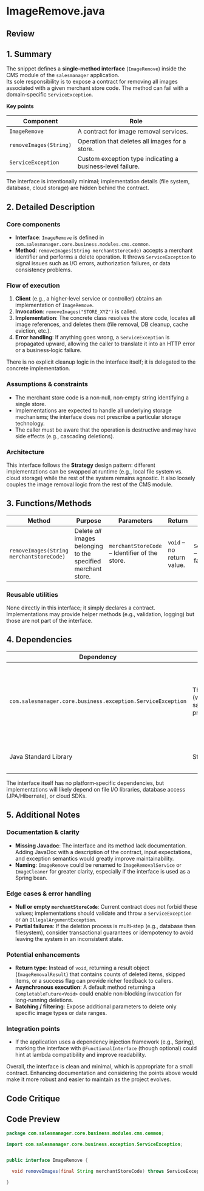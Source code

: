 # ImageRemove.java

## Review

## 1. Summary
The snippet defines a **single‑method interface** (`ImageRemove`) inside the CMS module of the `salesmanager` application.  
Its sole responsibility is to expose a contract for removing all images associated with a given merchant store code. The method can fail with a domain‑specific `ServiceException`.

**Key points**

| Component | Role |
|-----------|------|
| `ImageRemove` | A contract for image removal services. |
| `removeImages(String)` | Operation that deletes all images for a store. |
| `ServiceException` | Custom exception type indicating a business‑level failure. |

The interface is intentionally minimal; implementation details (file system, database, cloud storage) are hidden behind the contract.

## 2. Detailed Description
### Core components
- **Interface**: `ImageRemove` is defined in `com.salesmanager.core.business.modules.cms.common`.
- **Method**: `removeImages(String merchantStoreCode)` accepts a merchant identifier and performs a delete operation. It throws `ServiceException` to signal issues such as I/O errors, authorization failures, or data consistency problems.

### Flow of execution
1. **Client** (e.g., a higher‑level service or controller) obtains an implementation of `ImageRemove`.
2. **Invocation**: `removeImages("STORE_XYZ")` is called.
3. **Implementation**: The concrete class resolves the store code, locates all image references, and deletes them (file removal, DB cleanup, cache eviction, etc.).
4. **Error handling**: If anything goes wrong, a `ServiceException` is propagated upward, allowing the caller to translate it into an HTTP error or a business‑logic failure.

There is no explicit cleanup logic in the interface itself; it is delegated to the concrete implementation.

### Assumptions & constraints
- The merchant store code is a non‑null, non‑empty string identifying a single store.
- Implementations are expected to handle all underlying storage mechanisms; the interface does not prescribe a particular storage technology.
- The caller must be aware that the operation is destructive and may have side effects (e.g., cascading deletions).

### Architecture
This interface follows the **Strategy** design pattern: different implementations can be swapped at runtime (e.g., local file system vs. cloud storage) while the rest of the system remains agnostic. It also loosely couples the image removal logic from the rest of the CMS module.

## 3. Functions/Methods
| Method | Purpose | Parameters | Return | Exceptions | Side‑effects |
|--------|---------|------------|--------|------------|--------------|
| `removeImages(String merchantStoreCode)` | Delete *all* images belonging to the specified merchant store. | `merchantStoreCode` – Identifier of the store. | `void` – no return value. | `ServiceException` – thrown on failure. | Removes image files, database records, cache entries, etc. |

### Reusable utilities
None directly in this interface; it simply declares a contract. Implementations may provide helper methods (e.g., validation, logging) but those are not part of the interface.

## 4. Dependencies
| Dependency | Type | Comments |
|------------|------|----------|
| `com.salesmanager.core.business.exception.ServiceException` | Third‑party (within the same project) | Custom runtime exception used throughout the application to signal service‑level errors. |
| Java Standard Library | Standard | No external frameworks referenced directly. |

The interface itself has no platform‑specific dependencies, but implementations will likely depend on file I/O libraries, database access (JPA/Hibernate), or cloud SDKs.

## 5. Additional Notes
### Documentation & clarity
- **Missing Javadoc**: The interface and its method lack documentation. Adding JavaDoc with a description of the contract, input expectations, and exception semantics would greatly improve maintainability.
- **Naming**: `ImageRemove` could be renamed to `ImageRemovalService` or `ImageCleaner` for greater clarity, especially if the interface is used as a Spring bean.

### Edge cases & error handling
- **Null or empty `merchantStoreCode`**: Current contract does not forbid these values; implementations should validate and throw a `ServiceException` or an `IllegalArgumentException`.
- **Partial failures**: If the deletion process is multi‑step (e.g., database then filesystem), consider transactional guarantees or idempotency to avoid leaving the system in an inconsistent state.

### Potential enhancements
- **Return type**: Instead of `void`, returning a result object (`ImageRemovalResult`) that contains counts of deleted items, skipped items, or a success flag can provide richer feedback to callers.
- **Asynchronous execution**: A default method returning a `CompletableFuture<Void>` could enable non‑blocking invocation for long‑running deletions.
- **Batching / filtering**: Expose additional parameters to delete only specific image types or date ranges.

### Integration points
- If the application uses a dependency injection framework (e.g., Spring), marking the interface with `@FunctionalInterface` (though optional) could hint at lambda compatibility and improve readability.

Overall, the interface is clean and minimal, which is appropriate for a small contract. Enhancing documentation and considering the points above would make it more robust and easier to maintain as the project evolves.

## Code Critique



## Code Preview

```java
package com.salesmanager.core.business.modules.cms.common;

import com.salesmanager.core.business.exception.ServiceException;


public interface ImageRemove {

  void removeImages(final String merchantStoreCode) throws ServiceException;

}



```
